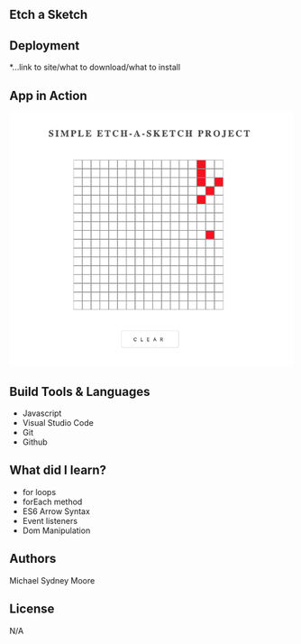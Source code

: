 ## Etch a Sketch

## Deployment
*...link to site/what to download/what to install
## App in Action
![](IMG/etch-screenshot.png)
## Build Tools & Languages
- Javascript
- Visual Studio Code
- Git
- Github

## What did I learn? 
- for loops 
- forEach method
- ES6 Arrow Syntax
- Event listeners
- Dom Manipulation 


## Authors 
Michael Sydney Moore 
## License 

N/A